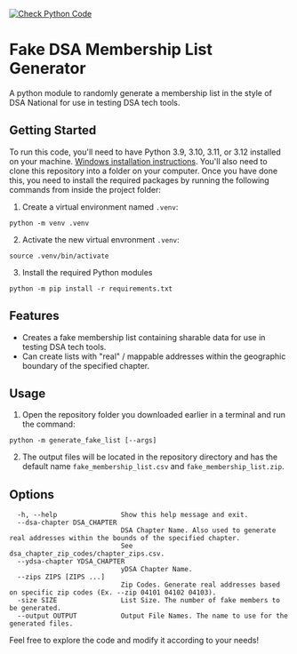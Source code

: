 [![Check Python Code](https://github.com/MaineDSA/generate_fake_membership_list/actions/workflows/lint-python.yml/badge.svg)](https://github.com/MaineDSA/generate_fake_membership_list/actions/workflows/lint-python.yml)
# Fake DSA Membership List Generator
A python module to randomly generate a membership list in the style of DSA National for use in testing DSA tech tools.

## Getting Started
To run this code, you'll need to have Python 3.9, 3.10, 3.11, or 3.12 installed on your machine. [Windows installation instructions](https://learn.microsoft.com/en-us/windows/python/beginners).
You'll also need to clone this repository into a folder on your computer.
Once you have done this, you need to install the required packages by running the following commands from inside the project folder:

1. Create a virtual environment named `.venv`:
```shell
python -m venv .venv
```

2. Activate the new virtual envronment `.venv`:
```shell
source .venv/bin/activate
```

3. Install the required Python modules
```shell
python -m pip install -r requirements.txt
```

## Features
* Creates a fake membership list containing sharable data for use in testing DSA tech tools.
* Can create lists with "real" / mappable addresses within the geographic boundary of the specified chapter.

## Usage
1. Open the repository folder you downloaded earlier in a terminal and run the command:
```shell
python -m generate_fake_list [--args]
```
2. The output files will be located in the repository directory and has the default name `fake_membership_list.csv` and `fake_membership_list.zip`.

## Options
```
  -h, --help                Show this help message and exit.
  --dsa-chapter DSA_CHAPTER
                            DSA Chapter Name. Also used to generate real addresses within the bounds of the specified chapter.
                            See dsa_chapter_zip_codes/chapter_zips.csv.
  --ydsa-chapter YDSA_CHAPTER
                            yDSA Chapter Name.
  --zips ZIPS [ZIPS ...]
                            Zip Codes. Generate real addresses based on specific zip codes (Ex. --zip 04101 04102 04103).
  -size SIZE                List Size. The number of fake members to be generated.
  --output OUTPUT           Output File Names. The name to use for the generated files.
```

Feel free to explore the code and modify it according to your needs!
